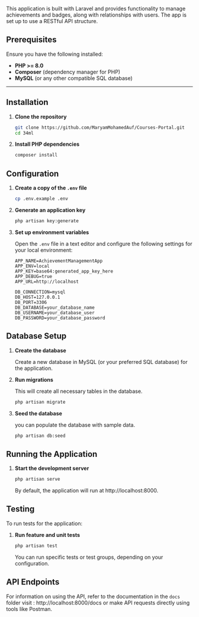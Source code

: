 
This application is built with Laravel and provides functionality to manage achievements and badges, along with relationships with users. The app is set up to use a RESTful API structure.


## Prerequisites

Ensure you have the following installed:
- **PHP >= 8.0**
- **Composer** (dependency manager for PHP)
- **MySQL** (or any other compatible SQL database)

---

## Installation

1. **Clone the repository**

    ```bash
    git clone https://github.com/MaryamMohamedAuf/Courses-Portal.git
    cd 34ml
    ```

2. **Install PHP dependencies**

    ```bash
    composer install
    ```


## Configuration

1. **Create a copy of the `.env` file**

    ```bash
    cp .env.example .env
    ```

2. **Generate an application key**

    ```bash
    php artisan key:generate
    ```

3. **Set up environment variables**

   Open the `.env` file in a text editor and configure the following settings for your local environment:

    ```dotenv
    APP_NAME=AchievementManagementApp
    APP_ENV=local
    APP_KEY=base64:generated_app_key_here
    APP_DEBUG=true
    APP_URL=http://localhost

    DB_CONNECTION=mysql
    DB_HOST=127.0.0.1
    DB_PORT=3306
    DB_DATABASE=your_database_name
    DB_USERNAME=your_database_user
    DB_PASSWORD=your_database_password
    ```

## Database Setup

1. **Create the database**

   Create a new database in MySQL (or your preferred SQL database) for the application.

2. **Run migrations**

    This will create all necessary tables in the database.

    ```bash
    php artisan migrate
    ```

3. **Seed the database** 

    you can populate the database with sample data.

    ```bash
    php artisan db:seed
    ```

## Running the Application

1. **Start the development server**

    ```bash
    php artisan serve
    ```

   By default, the application will run at http://localhost:8000.



## Testing

To run tests for the application:

1. **Run feature and unit tests**

    ```bash
    php artisan test
    ```

   You can  run specific tests or test groups, depending on your configuration.

## API Endpoints

For information on using the API, refer to the documentation in the `docs` folder 
visit : http://localhost:8000/docs
or make API requests directly using tools like Postman.



